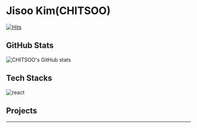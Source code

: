 # Jisoo Kim(CHITSOO)
[![Hits](https://hits.seeyoufarm.com/api/count/incr/badge.svg?url=https%3A%2F%2Fgithub.com%2FCHITSOO&count_bg=%2379C83D&title_bg=%23555555&icon=&icon_color=%23E7E7E7&title=hits&edge_flat=false)](https://hits.seeyoufarm.com)

## GitHub Stats
![CHITSOO's GitHub stats](https://github-readme-stats.vercel.app/api?username=CHITSOO)

## Tech Stacks
![react](https://img.shields.io/badge/React-20232A?style=for-the-badge&logo=react&logoColor=61DAFB)

## Projects
* ** **

